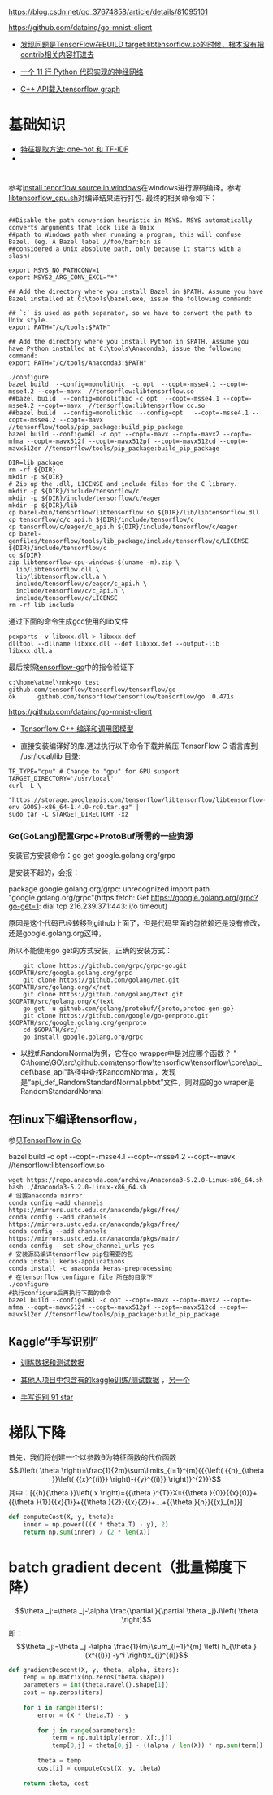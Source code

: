 
https://blog.csdn.net/qq_37674858/article/details/81095101


https://github.com/datainq/go-mnist-client

- [发现问题是TensorFlow在BUILD target:libtensorflow.so的时候，根本没有把contrib相关内容打进去](https://blog.csdn.net/InsZVA/article/details/78616902)

- [一个 11 行 Python 代码实现的神经网络](http://python.jobbole.com/82758/)
- [C++ API载入tensorflow graph](https://blog.csdn.net/elaine_bao/article/details/78702236)

# 基础知识

- [特征提取方法: one-hot 和 TF-IDF](http://www.cnblogs.com/lianyingteng/p/7755545.html)
- []()

#
参考[install tenorflow source in windows](https://github.com/tensorflow/docs/blob/master/site/en/install/install_sources_windows.md)在windows进行源码编译。参考[libtensorflow_cpu.sh](https://github.com/tensorflow/tensorflow/blob/master/tensorflow/tools/ci_build/windows/libtensorflow_cpu.sh)对编译结果进行打包. 最终的相关命令如下： 
```shell

##Disable the path conversion heuristic in MSYS. MSYS automatically converts arguments that look like a Unix 
##path to Windows path when running a program, this will confuse Bazel. (eg. A Bazel label //foo/bar:bin is 
##considered a Unix absolute path, only because it starts with a slash)

export MSYS_NO_PATHCONV=1
export MSYS2_ARG_CONV_EXCL="*"

## Add the directory where you install Bazel in $PATH. Assume you have Bazel installed at C:\tools\bazel.exe, issue the following command:

## `:` is used as path separator, so we have to convert the path to Unix style.
export PATH="/c/tools:$PATH"

## Add the directory where you install Python in $PATH. Assume you have Python installed at C:\tools\Anaconda3, issue the following command:
export PATH="/c/tools/Anaconda3:$PATH"

./configure
bazel build  --config=monolithic  -c opt  --copt=-msse4.1 --copt=-msse4.2 --copt=-mavx  //tensorflow:libtensorflow.so
##bazel build  --config=monolithic -c opt  --copt=-msse4.1 --copt=-msse4.2 --copt=-mavx  //tensorflow:libtensorflow_cc.so
##bazel build  --config=monolithic  --config=opt   --copt=-msse4.1 --copt=-msse4.2 --copt=-mavx //tensorflow/tools/pip_package:build_pip_package
bazel build --config=mkl -c opt --copt=-mavx --copt=-mavx2 --copt=-mfma --copt=-mavx512f --copt=-mavx512pf --copt=-mavx512cd --copt=-mavx512er //tensorflow/tools/pip_package:build_pip_package

DIR=lib_package
rm -rf ${DIR}
mkdir -p ${DIR}
# Zip up the .dll, LICENSE and include files for the C library.
mkdir -p ${DIR}/include/tensorflow/c
mkdir -p ${DIR}/include/tensorflow/c/eager
mkdir -p ${DIR}/lib
cp bazel-bin/tensorflow/libtensorflow.so ${DIR}/lib/libtensorflow.dll
cp tensorflow/c/c_api.h ${DIR}/include/tensorflow/c
cp tensorflow/c/eager/c_api.h ${DIR}/include/tensorflow/c/eager
cp bazel-genfiles/tensorflow/tools/lib_package/include/tensorflow/c/LICENSE ${DIR}/include/tensorflow/c
cd ${DIR}
zip libtensorflow-cpu-windows-$(uname -m).zip \
  lib/libtensorflow.dll \
  lib/libtensorflow.dll.a \
  include/tensorflow/c/eager/c_api.h \
  include/tensorflow/c/c_api.h \
  include/tensorflow/c/LICENSE
rm -rf lib include
```

通过下面的命令生成gcc使用的lib文件
```shell
pexports -v libxxx.dll > libxxx.def
dlltool --dllname libxxx.dll --def libxxx.def --output-lib libxxx.dll.a 
```

最后按照[tensorflow-go](https://github.com/tensorflow/tensorflow/tree/master/tensorflow/go)中的指令验证下
```shell
c:\home\atmel\nnk>go test github.com/tensorflow/tensorflow/tensorflow/go
ok      github.com/tensorflow/tensorflow/tensorflow/go  0.471s
```

https://github.com/datainq/go-mnist-client


- [	
Tensorflow C++ 编译和调用图模型](https://blog.csdn.net/rockingdingo/article/details/75452711)

- 直接安装编译好的库.通过执行以下命令下载并解压 TensorFlow C 语言库到 /usr/local/lib 目录:
```shell
TF_TYPE="cpu" # Change to "gpu" for GPU support
TARGET_DIRECTORY='/usr/local'
curl -L \
  "https://storage.googleapis.com/tensorflow/libtensorflow/libtensorflow-${TF_TYPE}-$(go env GOOS)-x86_64-1.4.0-rc0.tar.gz" |
sudo tar -C $TARGET_DIRECTORY -xz
```





### Go(GoLang)配置Grpc+ProtoBuf所需的一些资源
安装官方安装命令：go get google.golang.org/grpc

是安装不起的，会报：

package google.golang.org/grpc: unrecognized import path "google.golang.org/grpc"(https fetch: Get https://google.golang.org/grpc?go-get=1: dial tcp 216.239.37.1:443: i/o timeout)

原因是这个代码已经转移到github上面了，但是代码里面的包依赖还是没有修改，还是google.golang.org这种，

所以不能使用go get的方式安装，正确的安装方式：
```shell
    git clone https://github.com/grpc/grpc-go.git $GOPATH/src/google.golang.org/grpc
    git clone https://github.com/golang/net.git $GOPATH/src/golang.org/x/net
    git clone https://github.com/golang/text.git $GOPATH/src/golang.org/x/text
    go get -u github.com/golang/protobuf/{proto,protoc-gen-go}
    git clone https://github.com/google/go-genproto.git $GOPATH/src/google.golang.org/genproto
    cd $GOPATH/src/
    go install google.golang.org/grpc
```


- 以找tf.RandomNormal为例，它在go wrapper中是对应哪个函数？
" C:\home\GO\src\github.com\tensorflow\tensorflow\tensorflow\core\api_def\base_api\"路径中查找RandomNormal，发现是“api_def_RandomStandardNormal.pbtxt”文件，则对应的go wraper是RandomStandardNormal




## 在linux下编译tensorflow，
参见[TensorFlow in Go](https://github.com/tensorflow/tensorflow/tree/master/tensorflow/go)    

bazel build -c opt  --copt=-msse4.1 --copt=-msse4.2 --copt=-mavx  //tensorflow:libtensorflow.so

```shell
wget https://repo.anaconda.com/archive/Anaconda3-5.2.0-Linux-x86_64.sh
bash ./Anaconda3-5.2.0-Linux-x86_64.sh 
# 设置anaconda mirror
conda config –add channels https://mirrors.ustc.edu.cn/anaconda/pkgs/free/
conda config --add channels https://mirrors.ustc.edu.cn/anaconda/pkgs/free/
conda config --add channels https://mirrors.ustc.edu.cn/anaconda/pkgs/main/
conda config --set show_channel_urls yes
# 安装源码编译tensorflow pip包需要的包
conda install keras-applications
conda install -c anaconda keras-preprocessing
# 在tensorflow configure file 所在的目录下
./configure
#执行configure后再执行下面的命令
bazel build --config=mkl -c opt --copt=-mavx --copt=-mavx2 --copt=-mfma --copt=-mavx512f --copt=-mavx512pf --copt=-mavx512cd --copt=-mavx512er //tensorflow/tools/pip_package:build_pip_package
```

## Kaggle“手写识别”

- [训练数据和测试数据](https://www.kaggle.com/c/digit-recognizer/data)
- [其他人项目中包含有的kaggle训练/测试数据](https://github.com/dzhibas/kaggle-digit-recognizer)  ，[另一个](https://github.com/kurapan/CNN-MNIST)

- [手写识别 91 star](https://github.com/akshaybahadur21/Digit-Recognizer)



#  梯队下降

首先，我们将创建一个以参数θ为特征函数的代价函数 $$J\left( \theta \right)=\frac{1}{2m}\sum\limits_{i=1}^{m}{{{\left( {{h}_{\theta }}\left( {{x}^{(i)}} \right)-{{y}^{(i)}} \right)}^{2}}}$$ 其中：\[{{h}{\theta }}\left( x \right)={{\theta }^{T}}X={{\theta }{0}}{{x}{0}}+{{\theta }{1}}{{x}{1}}+{{\theta }{2}}{{x}{2}}+...+{{\theta }{n}}{{x}_{n}}\]

```python
def computeCost(X, y, theta):
    inner = np.power(((X * theta.T) - y), 2)
    return np.sum(inner) / (2 * len(X))
```    

# batch gradient decent（批量梯度下降）
$$\theta _j:=\theta _j-\alpha \frac{\partial }{\partial \theta _j}J\left( \theta  \right)$$
即：
$$\theta  _j:=\theta  _j -\alpha \frac{1}{m}\sum_{i=1}^{m} \left( h_{\theta } (x^{(i)}) -y^i  \right)x_{j}^{(i)}$$

```python
def gradientDescent(X, y, theta, alpha, iters):
    temp = np.matrix(np.zeros(theta.shape))
    parameters = int(theta.ravel().shape[1])
    cost = np.zeros(iters)
    
    for i in range(iters):
        error = (X * theta.T) - y
        
        for j in range(parameters):
            term = np.multiply(error, X[:,j])
            temp[0,j] = theta[0,j] - ((alpha / len(X)) * np.sum(term))
            
        theta = temp
        cost[i] = computeCost(X, y, theta)
        
    return theta, cost
```

